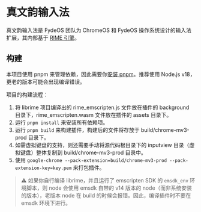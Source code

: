 # 真文韵输入法

真文韵输入法是 FydeOS 团队为 ChromeOS 和 FydeOS 操作系统设计的输入法扩展，其内部基于 [RIME 引擎](https://rime.im/)。

## 构建

本项目使用 pnpm 来管理依赖，因此需要你[安装 pnpm](https://pnpm.io/installation)。推荐使用 Node.js v18，更老的版本可能会出现编译错误。

项目的构建流程：

1. 将 librime 项目编译出的 rime_emscripten.js 文件放在插件的 background 目录下，rime_emscripten.wasm 文件放在插件的 assets 目录下。
2. 运行 `pnpm install` 来安装所有依赖项。
3. 运行 `pnpm build` 来构建插件，构建后的文件将存放于 build/chrome-mv3-prod 目录下。
4. 如需虚拟键盘的支持，则还需要手动将源代码根目录下的 inputview 目录（虚拟键盘）整体复制到 build/chrome-mv3-prod 目录中。
5. 使用 `google-chrome --pack-extension=build/chrome-mv3-prod --pack-extension-key=key.pem` 来打包插件。

> :warning: 如果你自行编译 librime，并且运行了 emscripten SDK 的 `emsdk_env` 环境脚本，则 node 会使用 emsdk 自带的 v14 版本的 node（而非系统安装的版本），老版本 node 在 build 的时候会报错。因此，编译插件时不要在 emsdk 环境下进行。
